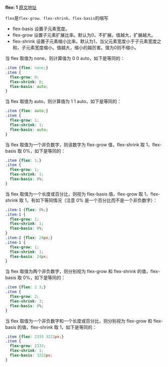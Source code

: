 **flex: 1**
[原文地址](https://segmentfault.com/q/1010000004080910/a-1020000004121373)

`flex`是`flex-grow`、`flex-shrink`、`flex-basis`的缩写

- flex-basis  设置子元素宽度。
- flex-grow   设置子元素扩展比率。默认为0，不扩展。值越大，扩展越大。
- flex-shrink 设置子元素缩小比率。默认为1，当父元素宽度小于子元素宽度之和，子元素宽度缩小。值越大，缩小的越厉害。值为0则不缩小。

当 flex 取值为 none，则计算值为 0 0 auto，如下是等同的：

```css
.item {flex: none;}
.item {
  flex-grow: 0;
  flex-shrink: 0;
  flex-basis: auto;
}
```

当 flex 取值为 auto，则计算值为 1 1 auto，如下是等同的：

```css
.item {flex: auto;}
.item {
  flex-grow: 1;
  flex-shrink: 1;
  flex-basis: auto;
}
```

当 flex 取值为一个非负数字，则该数字为 flex-grow 值，flex-shrink 取 1，flex-basis 取 0%，如下是等同的：

```css
.item {flex: 1;}
.item {
  flex-grow: 1;
  flex-shrink: 1;
  flex-basis: 0%;
}
```

当 flex 取值为一个长度或百分比，则视为 flex-basis 值，flex-grow 取 1，flex-shrink 取 1，有如下等同情况（注意 0% 是一个百分比而不是一个非负数字）：

```css
.item-1 {flex: 0%;}
.item-1 {
  flex-grow: 1;
  flex-shrink: 1;
  flex-basis: 0%;
}
.item-2 {flex: 24px;}
.item-1 {
  flex-grow: 1;
  flex-shrink: 1;
  flex-basis: 24px;
}
```

当 flex 取值为两个非负数字，则分别视为 flex-grow 和 flex-shrink 的值，flex-basis 取 0%，如下是等同的：

```css
.item {flex: 2 3;}
.item {
  flex-grow: 2;
  flex-shrink: 3;
  flex-basis: 0%;
}
```

当 flex 取值为一个非负数字和一个长度或百分比，则分别视为 flex-grow 和 flex-basis 的值，flex-shrink 取 1，如下是等同的：

```css
.item {flex: 2333 3222px;}
.item {
  flex-grow: 2333;
  flex-shrink: 1;
  flex-basis: 3222px;
}
```
